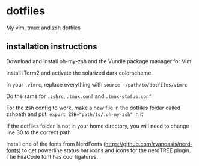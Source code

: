 # dotfiles
My vim, tmux and zsh dotfiles

## installation instructions

Download and install oh-my-zsh and the Vundle package manager for Vim. 

Install iTerm2 and activate the solarized dark colorscheme.

In your `.vimrc`, replace everything with `source ~/path/to/dotfiles/vimrc`

Do the same for `.zshrc`, `.tmux.conf` and `.tmux-status.conf`

For the zsh config to work, make a new file in the dotfiles folder called zshpath and put:
```export ZSH="path/to/.oh-my-zsh"```
in it

If the dotfiles folder is not in your home directory, you will need to change line 30 to the correct path

Install one of the fonts from NerdFonts (https://github.com/ryanoasis/nerd-fonts) to get powerline status bar icons and icons for the nerdTREE plugin.  The FiraCode font has cool ligatures.

